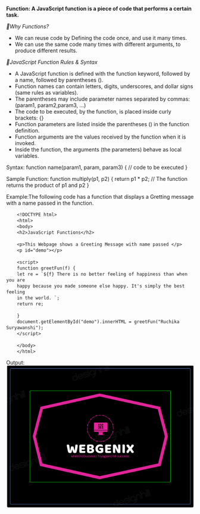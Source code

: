 **Function: A JavaScript function is a piece of code that performs a certain task.**

*🎇Why Functions?*
- We can reuse code by Defining the code once, and use it many times.
- We can use the same code many times with different arguments, to produce different results.

*🎇JavaScript Function Rules & Syntax*
- A JavaScript function is defined with the function keyword, followed by a name, followed by parentheses ().
- Function names can contain letters, digits, underscores, and dollar signs (same rules as variables).
- The parentheses may include parameter names separated by commas: (param1, param2,param3, ...)
- The code to be executed, by the function, is placed inside curly brackets: {}
- Function parameters are listed inside the parentheses () in the function definition.
- Function arguments are the values received by the function when it is invoked.
- Inside the function, the arguments (the parameters) behave as local variables.

Syntax: 
        function name(param1, param, param3) {
        // code to be executed
        }

Sample Function: 
        function multiply(p1, p2) {
        return p1 * p2;   // The function returns the product of p1 and p2
        }

Example:The following code has a function that displays a Gretting message with a name passed in the function.

        <!DOCTYPE html>
        <html>
        <body>
        <h2>JavaScript Functions</h2>

        <p>This Webpage shows a Greeting Message with name passed </p>
        <p id="demo"></p>

        <script>
        function greetFun(f) {
        let re = `${f} There is no better feeling of happiness than when you are
        happy because you made someone else happy. It's simply the best feeling 
        in the world. `;
        return re;

        }
        document.getElementById("demo").innerHTML = greetFun("Ruchika Suryawanshi");
        </script>

        </body>
        </html>

Output:
 <img src="https://github.com/RuchikaSuryawanshi7/Webgenix/blob/main/images/logo.png">
